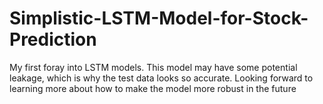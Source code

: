 # Simplistic-LSTM-Model-for-Stock-Prediction
My first foray into LSTM models.
This model may have some potential leakage, which is why the test data looks so accurate. 
Looking forward to learning more about how to make the model more robust in the future
